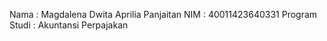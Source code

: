 Nama : Magdalena Dwita Aprilia Panjaitan
NIM  : 40011423640331
Program Studi  : Akuntansi Perpajakan
